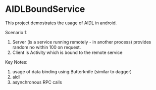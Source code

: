 # AIDLBoundService

This project demostrates the usage of AIDL in android.


Scenario 1:
1) Server (is a service running remotely - in another process) provides random no within 100 on request.
2) Client is Activity which is bound to the remote service

Key Notes:
1) usage of data binding using Butterknife (similar to dagger)
2) aidl
3) asynchronous RPC calls

